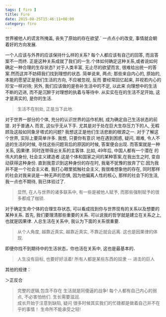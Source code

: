 ```yaml
---
tags: [ firo ] 
title: Firo
date: 2015-08-25T15:46:11+08:00 
category: firo
---
```


世界被他人的谎言所掩盖, 丧失了原始的存在欲望.`
一点点小的改变, 事情就会朝着好的方向发展.

一个人应该与外界的应该保持什么样的关系? 每个人都应该有自己的回答, 而且答案不一而终.
正是这种关系成就了我们的一生.个体如何确定这种关系,或者说如何确定一种合理的生存状态?
对于人类丰富, 无止尽的欲望而言, 很难给出统一的答案.然而这并不妨碍我们找到理想的状态.
简单说来, 两点; 那些来自内心的, 原始的, 本能的愿望正是我们生活的方向, 不应被忽视, 反而
要经常回忆起来, 并视若内心的珍宝一样对待; 另外, 我们应该做的是弥补生活中的不足, 以此来
向理想中的生活不断的迈进, 而不是沉醉于对理想的执着与等待中. 从实实在在的生活不足开始, 
这才是真实的, 是你的生活.

> 生活不在别处, 正是当下此地.

对于世界一部分的个体, 充分的认识世界的运作机制, 成为确定自己生活状态的前提. 对于普通人
而言, 这似乎无从下手. 尤其是对于处在巨大生存压力下的人, 无暇顾及这般如同象牙塔式的问题?
我想这正是他们生活悲剧的根源之一. 对于了解这个世界, 实际上要简单许多. 我想, 只要你有意识
地在遇到困惑, 疑问, 艰难, 令人不适的生活的时候, 寻找这些问题背后的原因的时候, 答案便会出现.
而答案就是一种关系, 因果律. 同时连带得出关系的主客体. 比如, 49年后, 中国人都有一个潜在
的伟大的身份, 社会主义建造者.这是个体和国家之间的某种答案,在我出生之时, 变自动获得这种身份. 
直到我意识到这种身份的存在时, 我毫不犹豫的放弃了它.因为我并不是一个社会主义者, 
我打心眼里抵触社会主义, 我很难想象他的存在, 同时那样的社会对我来说是一种无声的恐惧, 
因为他偏离人性的核心, 那样的社会下的生活, 我一点也不期待, 我已体验过了.

> 显然, 在人与世界的诸多联系中, 有一些是被他人赋予, 而那些强制赋予的很多都成了枷锁.

对于确定生命个体的合理生存状态, 可以看成找到你与世界现有的关系以及想要的某种关系.
首先, 我们要理清那些重要的关系. 可以说我的哲学就是建立在关系之上, 也就是因果律.
人总生活在关系中, 我认为下面的关系很重要.

> 从个人角度, 越靠近真实, 越靠近真实, 不靠近就会远离. 这也是因果律的体现.

即便你找不到期待中的生活状态，你也活在关系中, 这也是最基本的．

> 人生没有目标, 也要好好活着!
> 所有人都是某些东西的奴隶 -- 进击的巨人

其他的规律：

＞正反合
> 完整的逻辑,包含不存在 
> 生活就是同傻逼的战争!
> 每个人都有自己内心的弱点, 不必害怕他们.
> 生长需要滋润.  
> 成长开始于注意到缺陷, 疑问
> 很多时候其实我们的忙碌都是做着自己并不在乎的事情！
> 生命所不能承受之轻!


